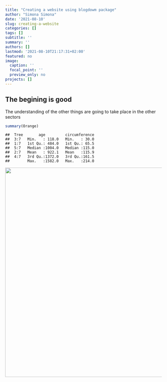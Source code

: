 ```yaml
---
title: "Creating a website using blogdowm package"
author: "Simona Simona"
date: '2021-08-10'
slug: creating-a-website
categories: []
tags: []
subtitle: ''
summary: ''
authors: []
lastmod: '2021-08-10T21:17:31+02:00'
featured: no
image:
  caption: ''
  focal_point: ''
  preview_only: no
projects: []
---
```

## The begining is good

The understanding of the other things are going to take place in the other sectors


```r
summary(Orange)
```

```
##  Tree       age         circumference  
##  3:7   Min.   : 118.0   Min.   : 30.0  
##  1:7   1st Qu.: 484.0   1st Qu.: 65.5  
##  5:7   Median :1004.0   Median :115.0  
##  2:7   Mean   : 922.1   Mean   :115.9  
##  4:7   3rd Qu.:1372.0   3rd Qu.:161.5  
##        Max.   :1582.0   Max.   :214.0
```

<img src="{{< blogdown/postref >}}index_files/figure-html/unnamed-chunk-2-1.png" width="672" />
